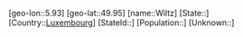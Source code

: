 ﻿---
location: [49.95,5.93]
type: City
tags:
- geo/City


SpocWebEntityId: 35629
isDeleted: false
confidential: public

---
[geo-lon::5.93]
[geo-lat::49.95]
[name::Wiltz]
[State::]
[Country::[Luxembourg](geo/Continent/Europe/Luxembourg.md)]
[StateId::]
[Population::]
[Unknown::]

